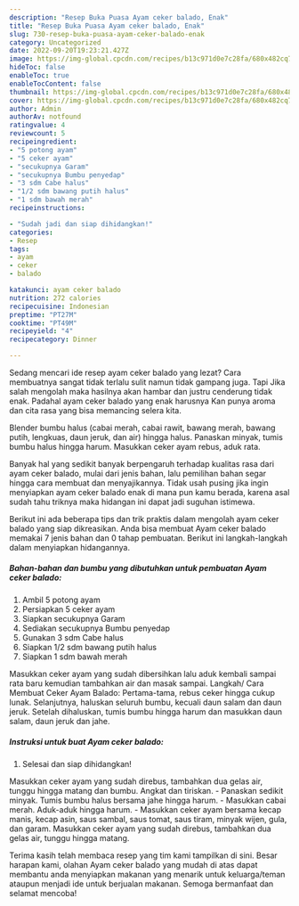 ```yaml
---
description: "Resep Buka Puasa Ayam ceker balado, Enak"
title: "Resep Buka Puasa Ayam ceker balado, Enak"
slug: 730-resep-buka-puasa-ayam-ceker-balado-enak
category: Uncategorized
date: 2022-09-20T19:23:21.427Z
image: https://img-global.cpcdn.com/recipes/b13c971d0e7c28fa/680x482cq70/ayam-ceker-balado-foto-resep-utama.jpg
hideToc: false
enableToc: true
enableTocContent: false
thumbnail: https://img-global.cpcdn.com/recipes/b13c971d0e7c28fa/680x482cq70/ayam-ceker-balado-foto-resep-utama.jpg
cover: https://img-global.cpcdn.com/recipes/b13c971d0e7c28fa/680x482cq70/ayam-ceker-balado-foto-resep-utama.jpg
author: Admin
authorAv: notfound
ratingvalue: 4
reviewcount: 5
recipeingredient:
- "5 potong ayam"
- "5 ceker ayam"
- "secukupnya Garam"
- "secukupnya Bumbu penyedap"
- "3 sdm Cabe halus"
- "1/2 sdm bawang putih halus"
- "1 sdm bawah merah"
recipeinstructions:

- "Sudah jadi dan siap dihidangkan!"
categories:
- Resep
tags:
- ayam
- ceker
- balado

katakunci: ayam ceker balado 
nutrition: 272 calories
recipecuisine: Indonesian
preptime: "PT27M"
cooktime: "PT49M"
recipeyield: "4"
recipecategory: Dinner

---
```



Sedang mencari ide resep ayam ceker balado yang lezat? Cara membuatnya sangat tidak terlalu sulit namun tidak gampang juga. Tapi Jika salah mengolah maka hasilnya akan hambar dan justru cenderung tidak enak. Padahal ayam ceker balado yang enak harusnya Kan punya aroma dan cita rasa yang bisa memancing selera kita.


Blender bumbu halus (cabai merah, cabai rawit, bawang merah, bawang putih, lengkuas, daun jeruk, dan air) hingga halus. Panaskan minyak, tumis bumbu halus hingga harum. Masukkan ceker ayam rebus, aduk rata.

Banyak hal yang sedikit banyak berpengaruh terhadap kualitas rasa dari ayam ceker balado, mulai dari jenis bahan, lalu pemilihan bahan segar hingga cara membuat dan menyajikannya. Tidak usah pusing jika ingin menyiapkan ayam ceker balado enak di mana pun kamu berada, karena asal sudah tahu triknya maka hidangan ini dapat jadi suguhan istimewa.


Berikut ini ada beberapa tips dan trik praktis dalam mengolah ayam ceker balado yang siap dikreasikan. Anda bisa membuat Ayam ceker balado memakai 7 jenis bahan dan 0 tahap pembuatan. Berikut ini langkah-langkah dalam menyiapkan hidangannya.

<!--inarticleads1-->

##### Bahan-bahan dan bumbu yang dibutuhkan untuk pembuatan Ayam ceker balado:

1. Ambil 5 potong ayam
1. Persiapkan 5 ceker ayam
1. Siapkan secukupnya Garam
1. Sediakan secukupnya Bumbu penyedap
1. Gunakan 3 sdm Cabe halus
1. Siapkan 1/2 sdm bawang putih halus
1. Siapkan 1 sdm bawah merah


Masukkan ceker ayam yang sudah dibersihkan lalu aduk kembali sampai rata baru kemudian tambahkan air dan masak sampai. Langkah/ Cara Membuat Ceker Ayam Balado: Pertama-tama, rebus ceker hingga cukup lunak. Selanjutnya, haluskan seluruh bumbu, kecuali daun salam dan daun jeruk. Setelah dihaluskan, tumis bumbu hingga harum dan masukkan daun salam, daun jeruk dan jahe. 

<!--inarticleads2-->

##### Instruksi untuk buat Ayam ceker balado:


1. Selesai dan siap dihidangkan!

Masukkan ceker ayam yang sudah direbus, tambahkan dua gelas air, tunggu hingga matang dan bumbu. Angkat dan tiriskan. - Panaskan sedikit minyak. Tumis bumbu halus bersama jahe hingga harum. - Masukkan cabai merah. Aduk-aduk hingga harum. - Masukkan ceker ayam bersama kecap manis, kecap asin, saus sambal, saus tomat, saus tiram, minyak wijen, gula, dan garam. Masukkan ceker ayam yang sudah direbus, tambahkan dua gelas air, tunggu hingga matang. 

Terima kasih telah membaca resep yang tim kami tampilkan di sini. Besar harapan kami, olahan Ayam ceker balado yang mudah di atas dapat membantu anda menyiapkan makanan yang menarik untuk keluarga/teman ataupun menjadi ide untuk berjualan makanan. Semoga bermanfaat dan selamat mencoba!
